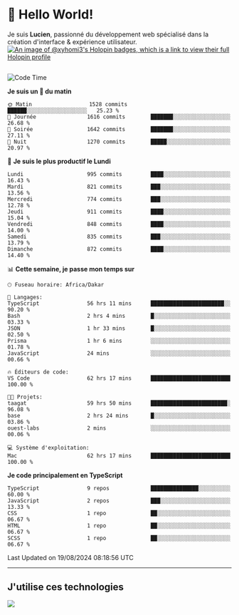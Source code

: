 # 👋 Hello World!

Je suis **Lucien**, passionné du développement web spécialisé dans la création d'interface & expérience utilisateur.
[![An image of @xyhomi3's Holopin badges, which is a link to view their full Holopin profile](https://holopin.me/xyhomi3)](https://holopin.io/@xyhomi3)

##

<!--START_SECTION:waka-->
![Code Time](http://img.shields.io/badge/Code%20Time-1%2C823%20hrs%203%20mins-blue)

**Je suis un 🐤 du matin** 

```text
🌞 Matin                  1528 commits        ██████░░░░░░░░░░░░░░░░░░░   25.23 % 
🌆 Journée                1616 commits        ███████░░░░░░░░░░░░░░░░░░   26.68 % 
🌃 Soirée                 1642 commits        ███████░░░░░░░░░░░░░░░░░░   27.11 % 
🌙 Nuit                   1270 commits        █████░░░░░░░░░░░░░░░░░░░░   20.97 % 
```
📅 **Je suis le plus productif le Lundi** 

```text
Lundi                    995 commits         ████░░░░░░░░░░░░░░░░░░░░░   16.43 % 
Mardi                    821 commits         ███░░░░░░░░░░░░░░░░░░░░░░   13.56 % 
Mercredi                 774 commits         ███░░░░░░░░░░░░░░░░░░░░░░   12.78 % 
Jeudi                    911 commits         ████░░░░░░░░░░░░░░░░░░░░░   15.04 % 
Vendredi                 848 commits         ████░░░░░░░░░░░░░░░░░░░░░   14.00 % 
Samedi                   835 commits         ███░░░░░░░░░░░░░░░░░░░░░░   13.79 % 
Dimanche                 872 commits         ████░░░░░░░░░░░░░░░░░░░░░   14.40 % 
```


📊 **Cette semaine, je passe mon temps sur** 

```text
🕑︎ Fuseau horaire: Africa/Dakar

💬 Langages: 
TypeScript               56 hrs 11 mins      ███████████████████████░░   90.20 % 
Bash                     2 hrs 4 mins        █░░░░░░░░░░░░░░░░░░░░░░░░   03.33 % 
JSON                     1 hr 33 mins        █░░░░░░░░░░░░░░░░░░░░░░░░   02.50 % 
Prisma                   1 hr 6 mins         ░░░░░░░░░░░░░░░░░░░░░░░░░   01.78 % 
JavaScript               24 mins             ░░░░░░░░░░░░░░░░░░░░░░░░░   00.66 % 

🔥 Éditeurs de code: 
VS Code                  62 hrs 17 mins      █████████████████████████   100.00 % 

🐱‍💻 Projets: 
taagat                   59 hrs 50 mins      ████████████████████████░   96.08 % 
base                     2 hrs 24 mins       █░░░░░░░░░░░░░░░░░░░░░░░░   03.86 % 
ouest-labs               2 mins              ░░░░░░░░░░░░░░░░░░░░░░░░░   00.06 % 

💻 Système d'exploitation: 
Mac                      62 hrs 17 mins      █████████████████████████   100.00 % 
```

**Je code principalement en TypeScript** 

```text
TypeScript               9 repos             ███████████████░░░░░░░░░░   60.00 % 
JavaScript               2 repos             ███░░░░░░░░░░░░░░░░░░░░░░   13.33 % 
CSS                      1 repo              ██░░░░░░░░░░░░░░░░░░░░░░░   06.67 % 
HTML                     1 repo              ██░░░░░░░░░░░░░░░░░░░░░░░   06.67 % 
SCSS                     1 repo              ██░░░░░░░░░░░░░░░░░░░░░░░   06.67 % 
```




 Last Updated on 19/08/2024 08:18:56 UTC
<!--END_SECTION:waka-->
---

## J'utilise ces technologies

<p align="left">
  <a href="https://skillicons.dev">
    <img src="https://skillicons.dev/icons?i=ts,js,md,scss,tailwind,react,docker,express,astro,vite,nextjs,vercel,figma,ableton" />
  </a>
</p>

